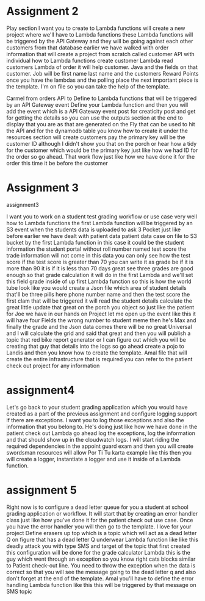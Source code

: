 
# Assignment 2
Play section I want you to create to Lambda functions will create a new project where we'll have to Lambda functions these Lambda functions will be triggered by the API Gateway and they will be going against each other customers from that database earlier we have walked with order information that will create a project from scratch called customer API with individual how to Lambda functions create customer Lambda read customers Lambda of order it will help customer. Java and the fields on that customer. 
Job will be first name last name and the customers Reward Points once you have the lambdas and the polling place the next important piece is the template. I'm on file so you can take the help of the template. 

Carmel from orders API to Define to Lambda functions that will be triggered by an API Gateway event Define your Lambda function and then you will add the event which is a API Gateway event post for creaticity post and get for getting the details so you can use the outputs section at the end to display that you are as that are generated on the Fly that can be used to hit the API and for the dynamodb table you know how to create it under the resources section will create customers pay the primary key will be the customer ID although I didn't show you that on the porch or hear how a tidy for the customer which would be the primary key just like how we had ID for the order so go ahead. That work flow just like how we have done it for the order this time it be before the customer 

# Assignment 3

assignment3

I want you to work on a student test grading workflow or use case very well how to Lambda functions the first Lambda function will be triggered by an S3 event when the students data is uploaded to ask 3 Pocket just like before earlier we have dealt with patient data patient data case on file to S3 bucket by the first Lambda function in this case it could be the student information the student portal without roll number named test score the trade information will not come in this data you can only see how the test score if the test score is greater than 70 you can write it as grade be if it is more than 90 it is if it is less than 70 days great see three grades are good enough so that grade calculation it will do in the first Lambda and we'll set this field grade inside of up first Lambda function so this is how the world tube look like you would create a Json file which area of student details that'll be three pills here phone number name and then the test score the first clam that will be triggered it will read the student details calculate the great little update that great on the porch you object so just like the patient for Joe we have in our hands on Project let me open up the event like this it will have four Fields the wrong number to student meme then he's Max and finally the grade and the Json data comes there will be no great Universal and I will calculate the grid and said that great and then you will publish a topic that red bike report generator or I can figure out which you will be creating that guy that details into the logs so go ahead create a pojo to Landis and then you know how to create the template. Amal file that will create the entire infrastructure that is required you can refer to the patient check out project for any information 

# assignment4

Let's go back to your student grading application which you would have created as a part of the previous assignment and configure logging support if there are exceptions. I want you to log those exceptions and also the information that you belong to. He's doing just like how we have done in the patient check out Lambda go ahead log the exceptions, log the information and that should show up in the cloudwatch logs. I will start riding the required dependencies in the appoint guard exam and then you will create swordsman resources will allow Por Ti Tu karta example like this then you will create a logger, instantiate a logger and use it inside of a Lambda function.

# assignment 5

Right now is to configure a dead letter queue for you a student at school grading application or workflow. It will start that by creating an error handler class just like how you’ve done it for the patient check out use case. Once you have the error handler you will then go to the template. I love for your project Define erasers up top which is a topic which will act as a dead letter Q on figure that has a dead letter Q underwear Lambda function like like this deadly attack you with type SMS and target of the topic that first created this configuration will be done for the grade calculator Lambda this is the guy which went through an exception so you know right cats blocks similar to Patient check-out line. You need to throw the exception when the data is correct so that you will see the message going to the dead letter q and also don't forget at the end of the template. Amal you'll have to define the error handling Lambda function like this this will be triggered by that message on SMS topic 

